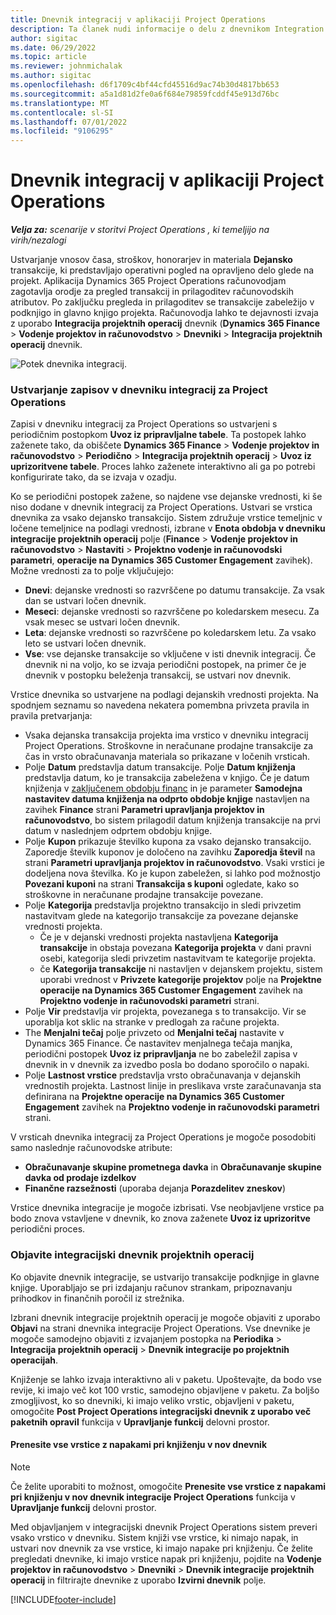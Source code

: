 ```yaml
---
title: Dnevnik integracij v aplikaciji Project Operations
description: Ta članek nudi informacije o delu z dnevnikom Integration v Project Operations.
author: sigitac
ms.date: 06/29/2022
ms.topic: article
ms.reviewer: johnmichalak
ms.author: sigitac
ms.openlocfilehash: d6f1709c4bf44cfd45516d9ac74b30d4817bb653
ms.sourcegitcommit: a5a1d81d2fe0a6f684e79859fcddf45e913d76bc
ms.translationtype: MT
ms.contentlocale: sl-SI
ms.lasthandoff: 07/01/2022
ms.locfileid: "9106295"
---
```

# <a name="integration-journal-in-project-operations"></a>Dnevnik integracij v aplikaciji Project Operations

_**Velja za:** scenarije v storitvi Project Operations , ki temeljijo na virih/nezalogi_

Ustvarjanje vnosov časa, stroškov, honorarjev in materiala **Dejansko** transakcije, ki predstavljajo operativni pogled na opravljeno delo glede na projekt. Aplikacija Dynamics 365 Project Operations računovodjam zagotavlja orodje za pregled transakcij in prilagoditev računovodskih atributov. Po zaključku pregleda in prilagoditev se transakcije zabeležijo v podknjigo in glavno knjigo projekta. Računovodja lahko te dejavnosti izvaja z uporabo **Integracija projektnih operacij** dnevnik (**Dynamics 365 Finance** > **Vodenje projektov in računovodstvo** > **Dnevniki** > **Integracija projektnih operacij** dnevnik.

![Potek dnevnika integracij.](./media/IntegrationJournal.png)

### <a name="create-records-in-the-project-operations-integration-journal"></a>Ustvarjanje zapisov v dnevniku integracij za Project Operations

Zapisi v dnevniku integracij za Project Operations so ustvarjeni s periodičnim postopkom **Uvoz iz pripravljalne tabele**. Ta postopek lahko zaženete tako, da obiščete **Dynamics 365 Finance** > **Vodenje projektov in računovodstvo** > **Periodično** > **Integracija projektnih operacij** > **Uvoz iz uprizoritvene tabele**. Proces lahko zaženete interaktivno ali ga po potrebi konfigurirate tako, da se izvaja v ozadju.

Ko se periodični postopek zažene, so najdene vse dejanske vrednosti, ki še niso dodane v dnevnik integracij za Project Operations. Ustvari se vrstica dnevnika za vsako dejansko transakcijo.
Sistem združuje vrstice temeljnic v ločene temeljnice na podlagi vrednosti, izbrane v **Enota obdobja v dnevniku integracije projektnih operacij** polje (**Finance** > **Vodenje projektov in računovodstvo** > **Nastaviti** > **Projektno vodenje in računovodski parametri**, **operacije na Dynamics 365 Customer Engagement** zavihek). Možne vrednosti za to polje vključujejo:

  - **Dnevi**: dejanske vrednosti so razvrščene po datumu transakcije. Za vsak dan se ustvari ločen dnevnik.
  - **Meseci**: dejanske vrednosti so razvrščene po koledarskem mesecu. Za vsak mesec se ustvari ločen dnevnik.
  - **Leta**: dejanske vrednosti so razvrščene po koledarskem letu. Za vsako leto se ustvari ločen dnevnik.
  - **Vse**: vse dejanske transakcije so vključene v isti dnevnik integracij. Če dnevnik ni na voljo, ko se izvaja periodični postopek, na primer če je dnevnik v postopku beleženja transakcij, se ustvari nov dnevnik.

Vrstice dnevnika so ustvarjene na podlagi dejanskih vrednosti projekta. Na spodnjem seznamu so navedena nekatera pomembna privzeta pravila in pravila pretvarjanja:

  - Vsaka dejanska transakcija projekta ima vrstico v dnevniku integracij Project Operations. Stroškovne in neračunane prodajne transakcije za čas in vrsto obračunavanja materiala so prikazane v ločenih vrsticah.
  - Polje **Datum** predstavlja datum transakcije. Polje **Datum knjiženja** predstavlja datum, ko je transakcija zabeležena v knjigo. Če je datum knjiženja v [zaključenem obdobju financ](/dynamics365/finance/general-ledger/close-general-ledger-at-period-end) in je parameter **Samodejna nastavitev datuma knjiženja na odprto obdobje knjige** nastavljen na zavihek **Finance** strani **Parametri upravljanja projektov in računovodstvo**, bo sistem prilagodil datum knjiženja transakcije na prvi datum v naslednjem odprtem obdobju knjige.
  - Polje **Kupon** prikazuje številko kupona za vsako dejansko transakcijo. Zaporedje številk kuponov je določeno na zavihku **Zaporedja števil** na strani **Parametri upravljanja projektov in računovodstvo**. Vsaki vrstici je dodeljena nova številka. Ko je kupon zabeležen, si lahko pod možnostjo **Povezani kuponi** na strani **Transakcija s kuponi** ogledate, kako so stroškovne in neračunane prodajne transakcije povezane.
  - Polje **Kategorija** predstavlja projektno transakcijo in sledi privzetim nastavitvam glede na kategorijo transakcije za povezane dejanske vrednosti projekta.
    - Če je v dejanski vrednosti projekta nastavljena **Kategorija transakcije** in obstaja povezana **Kategorija projekta** v dani pravni osebi, kategorija sledi privzetim nastavitvam te kategorije projekta.
    - če **Kategorija transakcije** ni nastavljen v dejanskem projektu, sistem uporabi vrednost v **Privzete kategorije projektov** polje na **Projektne operacije na Dynamics 365 Customer Engagement** zavihek na **Projektno vodenje in računovodski parametri** strani.
  - Polje **Vir** predstavlja vir projekta, povezanega s to transakcijo. Vir se uporablja kot sklic na stranke v predlogah za račune projekta.
  - The **Menjalni tečaj** polje privzeto od **Menjalni tečaj** nastavite v Dynamics 365 Finance. Če nastavitev menjalnega tečaja manjka, periodični postopek **Uvoz iz pripravljanja** ne bo zabeležil zapisa v dnevnik in v dnevnik za izvedbo posla bo dodano sporočilo o napaki.
  - Polje **Lastnost vrstice** predstavlja vrsto obračunavanja v dejanskih vrednostih projekta. Lastnost linije in preslikava vrste zaračunavanja sta definirana na **Projektne operacije na Dynamics 365 Customer Engagement** zavihek na **Projektno vodenje in računovodski parametri** strani.

V vrsticah dnevnika integracij za Project Operations je mogoče posodobiti samo naslednje računovodske atribute:

- **Obračunavanje skupine prometnega davka** in **Obračunavanje skupine davka od prodaje izdelkov**
- **Finančne razsežnosti** (uporaba dejanja **Porazdelitev zneskov**)

Vrstice dnevnika integracije je mogoče izbrisati. Vse neobjavljene vrstice pa bodo znova vstavljene v dnevnik, ko znova zaženete **Uvoz iz uprizoritve** periodični proces.

### <a name="post-the-project-operations-integration-journal"></a>Objavite integracijski dnevnik projektnih operacij

Ko objavite dnevnik integracije, se ustvarijo transakcije podknjige in glavne knjige. Uporabljajo se pri izdajanju računov strankam, pripoznavanju prihodkov in finančnih poročil iz strežnika.

Izbrani dnevnik integracije projektnih operacij je mogoče objaviti z uporabo **Objavi** na strani dnevnika integracije Project Operations. Vse dnevnike je mogoče samodejno objaviti z izvajanjem postopka na **Periodika** > **Integracija projektnih operacij** > **Dnevnik integracije po projektnih operacijah**.

Knjiženje se lahko izvaja interaktivno ali v paketu. Upoštevajte, da bodo vse revije, ki imajo več kot 100 vrstic, samodejno objavljene v paketu. Za boljšo zmogljivost, ko so dnevniki, ki imajo veliko vrstic, objavljeni v paketu, omogočite **Post Project Operations integracijski dnevnik z uporabo več paketnih opravil** funkcija v **Upravljanje funkcij** delovni prostor. 

#### <a name="transfer-all-lines-that-have-posting-errors-to-a-new-journal"></a>Prenesite vse vrstice z napakami pri knjiženju v nov dnevnik

> [!NOTE]
> Če želite uporabiti to možnost, omogočite **Prenesite vse vrstice z napakami pri knjiženju v nov dnevnik integracije Project Operations** funkcija v **Upravljanje funkcij** delovni prostor.

Med objavljanjem v integracijski dnevnik Project Operations sistem preveri vsako vrstico v dnevniku. Sistem knjiži vse vrstice, ki nimajo napak, in ustvari nov dnevnik za vse vrstice, ki imajo napake pri knjiženju. Če želite pregledati dnevnike, ki imajo vrstice napak pri knjiženju, pojdite na **Vodenje projektov in računovodstvo** > **Dnevniki** > **Dnevnik integracije projektnih operacij** in filtrirajte dnevnike z uporabo **Izvirni dnevnik** polje.

[!INCLUDE[footer-include](../includes/footer-banner.md)]
